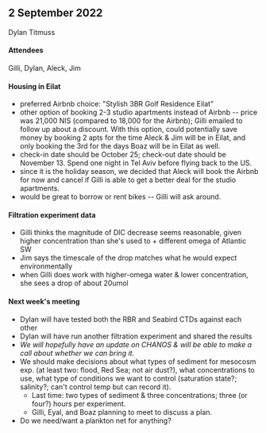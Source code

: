 ## 2 September 2022
Dylan Titmuss  

#### Attendees
Gilli, Dylan, Aleck, Jim

#### Housing in Eilat
* preferred Airbnb choice: "Stylish 3BR Golf Residence Eilat"
* other option of booking 2-3 studio apartments instead of Airbnb -- price was 21,000 NIS (compared to 18,000 for the Airbnb); Gilli emailed to follow up about a discount. With this option, could potentially save money by booking 2 apts for the time Aleck & Jim will be in Eilat, and only booking the 3rd for the days Boaz will be in Eilat as well.
* check-in date should be October 25; check-out date should be November 13. Spend one night in Tel Aviv before flying back to the US.
* since it is the holiday season, we decided that Aleck will book the Airbnb for now and cancel if Gilli is able to get a better deal for the studio apartments.
* would be great to borrow or rent bikes -- Gilli will ask around.

#### Filtration experiment data
* Gilli thinks the magnitude of DIC decrease seems reasonable, given higher concentration than she's used to + different omega of Atlantic SW
* Jim says the timescale of the drop matches what he would expect environmentally
* when Gilli does work with higher-omega water & lower concentration, she sees a drop of about 20umol

#### Next week's meeting
* Dylan will have tested both the RBR and Seabird CTDs against each other
* Dylan will have run another filtration experiment and shared the results
* _We will hopefully have an update on CHANOS & will be able to make a call about whether we can bring it._
* We should make decisions about what types of sediment for mesocosm exp. (at least two: flood, Red Sea; not air dust?), what concentrations to use, what type of conditions we want to control (saturation state?; salinity?; can't control temp but can record it).
   * Last time: two types of sediment & three concentrations; three (or four?) hours per experiment.
   * Gilli, Eyal, and Boaz planning to meet to discuss a plan.
* Do we need/want a plankton net for anything?
